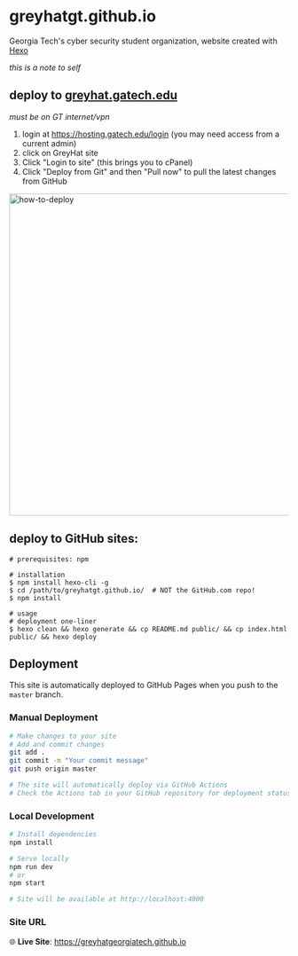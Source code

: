 # greyhatgt.github.io
Georgia Tech's cyber security student organization, website created with [Hexo](https://hexo.io/)

*this is a note to self*
## deploy to [greyhat.gatech.edu](http://greyhat.gatech.edu) 
*must be on GT internet/vpn*
1. login at https://hosting.gatech.edu/login (you may need access from a current admin)
2. click on GreyHat site
3. Click "Login to site" (this brings you to cPanel)
4. Click "Deploy from Git" and then "Pull now" to pull the latest changes from GitHub
<img width="1492" height="581" alt="how-to-deploy" src="https://github.com/user-attachments/assets/e91bdf17-ddf0-42fc-af8f-8251b8be338e" />


## deploy to GitHub sites:
```shell
# prerequisites: npm

# installation
$ npm install hexo-cli -g
$ cd /path/to/greyhatgt.github.io/  # NOT the GitHub.com repo!
$ npm install

# usage
# deployment one-liner
$ hexo clean && hexo generate && cp README.md public/ && cp index.html public/ && hexo deploy
```

## Deployment

This site is automatically deployed to GitHub Pages when you push to the `master` branch.

### Manual Deployment
```bash
# Make changes to your site
# Add and commit changes
git add .
git commit -m "Your commit message"
git push origin master

# The site will automatically deploy via GitHub Actions
# Check the Actions tab in your GitHub repository for deployment status
```

### Local Development
```bash
# Install dependencies
npm install

# Serve locally
npm run dev
# or
npm start

# Site will be available at http://localhost:4000
```

### Site URL
🌐 **Live Site**: https://greyhatgeorgiatech.github.io
